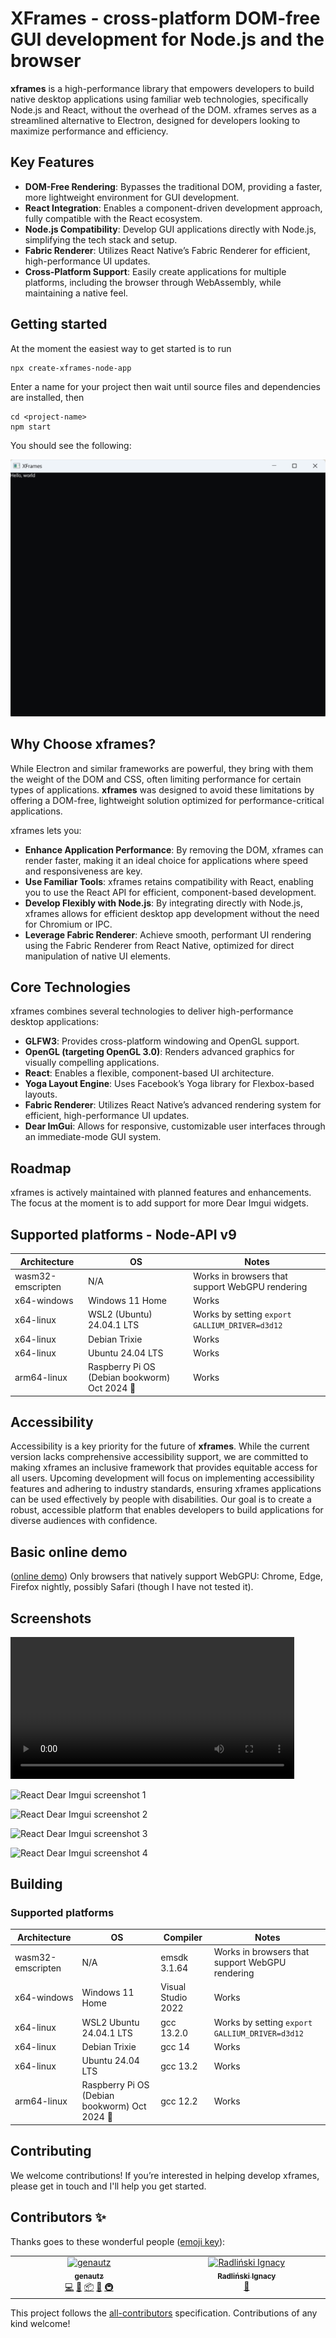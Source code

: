 # XFrames - cross-platform DOM-free GUI development for Node.js and the browser

**xframes** is a high-performance library that empowers developers to build native desktop applications using familiar web technologies, specifically Node.js and React, without the overhead of the DOM. xframes serves as a streamlined alternative to Electron, designed for developers looking to maximize performance and efficiency. 

## Key Features

- **DOM-Free Rendering**: Bypasses the traditional DOM, providing a faster, more lightweight environment for GUI development.
- **React Integration**: Enables a component-driven development approach, fully compatible with the React ecosystem.
- **Node.js Compatibility**: Develop GUI applications directly with Node.js, simplifying the tech stack and setup.
- **Fabric Renderer**: Utilizes React Native’s Fabric Renderer for efficient, high-performance UI updates.
- **Cross-Platform Support**: Easily create applications for multiple platforms, including the browser through WebAssembly, while maintaining a native feel.

## Getting started

At the moment the easiest way to get started is to run

```
npx create-xframes-node-app
```

Enter a name for your project then wait until source files and dependencies are installed, then

```
cd <project-name>
npm start
```

You should see the following: 

![alt text](screenshots/dear-imgui/create-xframes-node-hello-world.png)

## Why Choose xframes?

While Electron and similar frameworks are powerful, they bring with them the weight of the DOM and CSS, often limiting performance for certain types of applications. **xframes** was designed to avoid these limitations by offering a DOM-free, lightweight solution optimized for performance-critical applications. 

xframes lets you:

- **Enhance Application Performance**: By removing the DOM, xframes can render faster, making it an ideal choice for applications where speed and responsiveness are key.
- **Use Familiar Tools**: xframes retains compatibility with React, enabling you to use the React API for efficient, component-based development.
- **Develop Flexibly with Node.js**: By integrating directly with Node.js, xframes allows for efficient desktop app development without the need for Chromium or IPC.
- **Leverage Fabric Renderer**: Achieve smooth, performant UI rendering using the Fabric Renderer from React Native, optimized for direct manipulation of native UI elements.

## Core Technologies

xframes combines several technologies to deliver high-performance desktop applications:

- **GLFW3**: Provides cross-platform windowing and OpenGL support.
- **OpenGL (targeting OpenGL 3.0)**: Renders advanced graphics for visually compelling applications.
- **React**: Enables a flexible, component-based UI architecture.
- **Yoga Layout Engine**: Uses Facebook’s Yoga library for Flexbox-based layouts.
- **Fabric Renderer**: Utilizes React Native’s advanced rendering system for efficient, high-performance UI updates. 
- **Dear ImGui**: Allows for responsive, customizable user interfaces through an immediate-mode GUI system.

## Roadmap

xframes is actively maintained with planned features and enhancements. The focus at the moment is to add support for more Dear Imgui widgets.


## Supported platforms - Node-API v9

| Architecture      | OS                                           |  Notes                                           |  
| ----------------- | -------------------------------------------- |  ----------------------------------------------- |
| wasm32-emscripten | N/A                                          |  Works in browsers that support WebGPU rendering |
| x64-windows       | Windows 11 Home                              |  Works                                           |
| x64-linux         | WSL2 (Ubuntu) 24.04.1 LTS                    |  Works by setting `export GALLIUM_DRIVER=d3d12`  |
| x64-linux         | Debian Trixie                                |  Works                                           |
| x64-linux         | Ubuntu 24.04 LTS                             |  Works                                           |
| arm64-linux       | Raspberry Pi OS (Debian bookworm) Oct 2024   |  Works                                           |

## Accessibility

Accessibility is a key priority for the future of **xframes**. While the current version lacks comprehensive accessibility support, we are committed to making xframes an inclusive framework that provides equitable access for all users. Upcoming development will focus on implementing accessibility features and adhering to industry standards, ensuring xframes applications can be used effectively by people with disabilities. Our goal is to create a robust, accessible platform that enables developers to build applications for diverse audiences with confidence.

## Basic online demo

([online demo](https://andreamancuso.github.io/react-wasm/dear-imgui)) Only browsers that natively support WebGPU: Chrome, Edge, Firefox nightly, possibly Safari (though I have not tested it).

## Screenshots

<video src='https://github.com/user-attachments/assets/61fbc418-a419-4bdc-8202-50ff16c5ee56' style="width:90%"></video>

![React Dear Imgui screenshot 1](https://github.com/user-attachments/assets/1512b95f-640d-4555-8a4b-57ad08119876)

![React Dear Imgui screenshot 2](https://github.com/user-attachments/assets/1a9b8ae9-d529-45af-ab7b-7e173799136f)

![React Dear Imgui screenshot 3](/screenshots/dear-imgui/screenshot-react-wasm-dear-imgui-sample-code.png?raw=true)

![React Dear Imgui screenshot 4](https://github.com/user-attachments/assets/0859f067-304b-4078-a6d3-cf17a51386f7)

## Building

### Supported platforms

| Architecture      | OS                                           | Compiler           | Notes                                           |  
| ----------------- | -------------------------------------------- | ------------------ | ----------------------------------------------- |
| wasm32-emscripten | N/A                                          | emsdk 3.1.64       | Works in browsers that support WebGPU rendering |
| x64-windows       | Windows 11 Home                              | Visual Studio 2022 | Works                                           |
| x64-linux         | WSL2 Ubuntu 24.04.1 LTS                      | gcc 13.2.0         | Works by setting `export GALLIUM_DRIVER=d3d12`  |
| x64-linux         | Debian Trixie                                | gcc 14             | Works                                           |
| x64-linux         | Ubuntu 24.04 LTS                             | gcc 13.2           | Works                                           |
| arm64-linux       | Raspberry Pi OS (Debian bookworm) Oct 2024   | gcc 12.2           | Works                                           |


## Contributing

We welcome contributions! If you’re interested in helping develop xframes, please get in touch and I'll help you get started.

## Contributors ✨

Thanks goes to these wonderful people ([emoji key](https://allcontributors.org/docs/en/emoji-key)):

<!-- ALL-CONTRIBUTORS-LIST:START - Do not remove or modify this section -->
<!-- prettier-ignore-start -->
<!-- markdownlint-disable -->
<table>
  <tbody>
    <tr>
      <td align="center" valign="top" width="14.28%"><a href="https://github.com/genautz"><img src="https://avatars.githubusercontent.com/u/89743955?v=4?s=100" width="100px;" alt="genautz"/><br /><sub><b>genautz</b></sub></a><br /><a href="https://github.com/andreamancuso/react-wasm/commits?author=genautz" title="Code">💻</a> <a href="https://github.com/andreamancuso/react-wasm/commits?author=genautz" title="Documentation">📖</a> <a href="#platform-genautz" title="Packaging/porting to new platform">📦</a> <a href="#tool-genautz" title="Tools">🔧</a> <a href="#infra-genautz" title="Infrastructure (Hosting, Build-Tools, etc)">🚇</a></td>
      <td align="center" valign="top" width="14.28%"><a href="https://github.com/radlinskii"><img src="https://avatars.githubusercontent.com/u/26116041?v=4?s=100" width="100px;" alt="Radliński Ignacy"/><br /><sub><b>Radliński Ignacy</b></sub></a><br /><a href="#userTesting-radlinskii" title="User Testing">📓</a></td>
    </tr>
  </tbody>
</table>

<!-- markdownlint-restore -->
<!-- prettier-ignore-end -->

<!-- ALL-CONTRIBUTORS-LIST:END -->

This project follows the [all-contributors](https://github.com/all-contributors/all-contributors) specification. Contributions of any kind welcome!
